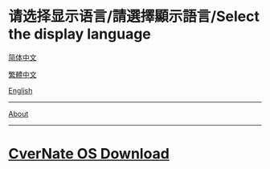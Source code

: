 # 请选择显示语言/請選擇顯示語言/Select the display language

[简体中文 ](/zh-cn) 

[繁體中文 ](/zh-tw) 

[English ](/en-us) 

***

[About](/About)

***

# [CverNate OS Download](/CverNate)
